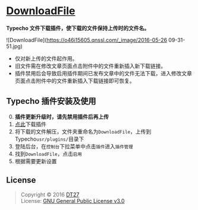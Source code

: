 # [DownloadFile](https://dt27.org/php/DownloadFile-for-Typecho/)
**Typecho 文件下载插件，使下载的文件保持上传时的文件名。**

![DownloadFile](https://o46i15605.qnssl.com/_image/2016-05-26 09-31-51.jpg)

* 仅对新上传的文件起作用。
* 旧文件需在修改文章页面点击附件中的文件重新插入新下载链接。
* 插件禁用后会导致启用插件期间已发布文章中的文件无法下载，进入修改文章页面点击附件中的文件重新插入下载链接即可恢复。

## Typecho 插件安装及使用
0. **插件更新升级时，请先禁用插件后再上传**
1. [点此](https://github.com/DT27/DownloadFile/archive/master.zip)下载插件
2. 将下载的文件解压，文件夹重命名为`DownloadFile`，上传到Typecho`usr/plugins/`目录下
3. 登陆后台，在`控制台`下拉菜单中点击`插件`进入`插件管理`
4. 找到`DownloadFile`，点击`启用`
5. 根据需要更新设置

## License
> Copyright © 2016 [DT27](https://dt27.org)  
> License: [GNU General Public License v3.0](https://github.com/DT27/DownloadFile/blob/master/LICENSE.txt)
